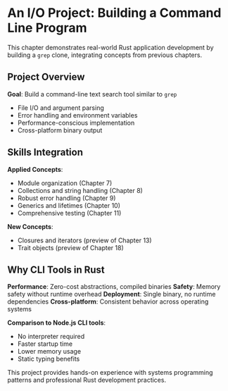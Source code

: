 # An I/O Project: Building a Command Line Program

This chapter demonstrates real-world Rust application development by building a `grep` clone, integrating concepts from previous chapters.

## Project Overview

**Goal**: Build a command-line text search tool similar to `grep`
- File I/O and argument parsing
- Error handling and environment variables  
- Performance-conscious implementation
- Cross-platform binary output

## Skills Integration

**Applied Concepts**:
- Module organization (Chapter 7)
- Collections and string handling (Chapter 8)  
- Robust error handling (Chapter 9)
- Generics and lifetimes (Chapter 10)
- Comprehensive testing (Chapter 11)

**New Concepts**:
- Closures and iterators (preview of Chapter 13)
- Trait objects (preview of Chapter 18)

## Why CLI Tools in Rust

**Performance**: Zero-cost abstractions, compiled binaries
**Safety**: Memory safety without runtime overhead
**Deployment**: Single binary, no runtime dependencies
**Cross-platform**: Consistent behavior across operating systems

**Comparison to Node.js CLI tools**:
- No interpreter required
- Faster startup time
- Lower memory usage
- Static typing benefits

This project provides hands-on experience with systems programming patterns and professional Rust development practices.

[ch7]: ch07-00-managing-growing-projects-with-packages-crates-and-modules.html
[ch8]: ch08-00-common-collections.html
[ch9]: ch09-00-error-handling.html
[ch10]: ch10-00-generics.html
[ch11]: ch11-00-testing.html
[ch13]: ch13-00-functional-features.html
[ch18]: ch18-00-oop.html
